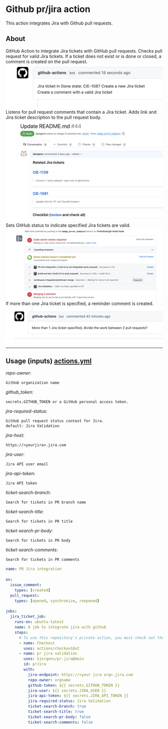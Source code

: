 # Github pr/jira action

This action integrates Jira with Github pull requests.

## About

GitHub Action to integrate Jira tickets with GitHub pull requests. Checks pull request for valid Jira tickets. If a ticket does not exist or is done or closed, a comment is created on the pull request.
![Screenshot](./img/invalid_ticket.png)
Listens for pull request comments that contain a Jira ticket. Adds link and Jira ticket description to the pull request body.
![Screenshot](./img/pr_body_jira.png)
Sets GitHub status to indicate specified Jira tickets are valid.
![Screenshot](./img/jira_valid_status.png)
If more than one Jira ticket is specified, a reminder comment is created.
![Screenshot](./img/two_tickets_remind.png)

---

## Usage (inputs) [actions.yml](action.yml)
 _repo-owner:_

    GitHub organization name   
 _github_token:_

    secrets.GITHUB_TOKEN or a GitHub personal access token.
 _jira-required-status:_

    GitHub pull request status context for Jira.
    default: Jira Validation
 _jira-host:_

    https://<yourjira>.jira.com
 _jira-user:_

    Jira API user email
 _jira-api-token:_

    Jira API token
 _ticket-search-branch:_

    Search for tickets in PR branch name
 _ticket-search-title:_

    Search for tickets in PR title
 _ticket-search-pr-body:_

    Search for tickets in PR body
 _ticket-search-comments:_

    Search for tickets in PR comments
    
 



```yaml
name: PR Jira integration

on:
  issue_comment:
    types: [created]
  pull_request:
    types: [opened, synchronize, reopened]

jobs:
  jira_ticket_job:
    runs-on: ubuntu-latest
    name: A job to integrate jira with github
    steps:
      # To use this repository's private action, you must check out the repository
      - name: Checkout
        uses: actions/checkout@v2
      - name: pr jira validation
        uses: kjorgens/pr-jira@main
        id: prJira
        with:
          jira-endpoint: https://<your jira org>.jira.com
          repo-owner: orgname
          github-token: ${{ secrets.GITHUB_TOKEN }}
          jira-user: ${{ secrets.JIRA_USER }}
          jira-api-token: ${{ secrets.JIRA_API_TOKEN }}
          jira-required-status: Jira Validation
          ticket-search-branch: true
          ticket-search-title: true
          ticket-search-pr-body: false
          ticket-search-comments: false
```
